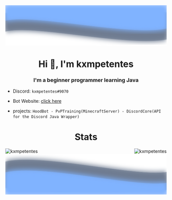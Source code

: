 <img align="center" src="https://raw.githubusercontent.com/kxmpetentes/kxmpetentes/master/top.svg"/>

<h1 align="center">Hi 👋, I'm kxmpetentes</h1>
<h3 align="center">I'm a beginner programmer learning Java</h3>

<p align="center">

- Discord: `kxmpetentes#9070`
- Bot Website: [click here](https://top.gg/bot/765850867508445215)

- projects: `HoodBot - PvPTraining(MinecraftServer) - DiscordCore(API for the Discord Java Wrapper)`
</p>
<h1 align="center">    </h1>
<h1 align="center">Stats</h1>

<p><img align="left" src="https://github-readme-stats.vercel.app/api?username=kxmpetentes&show_icons=true&theme=react" alt="kxmpetentes" /></p>

<p></p>

<img align="right" src="https://github-readme-stats.vercel.app/api/top-langs/?username=kxmpetentes&show_icons=true&text_color=ffffff&bg_color=7fb3ff&title_color=ffffff&icon_color=ffffff" alt="kxmpetentes" />


<img align="center" src="https://raw.githubusercontent.com/kxmpetentes/kxmpetentes/master/bottom.svg"/>
